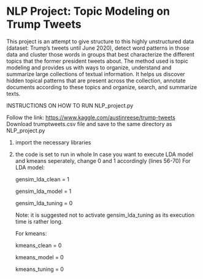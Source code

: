 # NLP Project: Topic Modeling on Trump Tweets
This project is an attempt to give structure to this highly unstructured data (dataset: Trump’s tweets until June 2020),  detect word patterns in those data and cluster those words in groups that best characterize  the different topics that the former president tweets about. The method used is topic modeling and provides us with ways to organize, understand and summarize large collections of textual information. It helps us discover hidden topical patterns that are present across the collection, annotate documents according to these topics and organize, search, and summarize texts.


INSTRUCTIONS ON HOW TO RUN NLP_project.py

Follow the link: https://www.kaggle.com/austinreese/trump-tweets
Download trumptweets.csv file and save to the same directory as NLP_project.py

1. import the necessary libraries
2. the code is set to run in whole
   In case you want to execute LDA model and kmeans seperately,
   change 0 and 1 accordingly (lines 56-70)
   For LDA model:
   
   gensim_lda_clean = 1
   
   gensim_lda_model = 1
   
   gensim_lda_tuning = 0

   Note: it is suggested not to activate gensim_lda_tuning as its 
   execution time is rather long.

   For kmeans:
   
   kmeans_clean = 0
   
   kmeans_model = 0
   
   kmeans_tuning = 0
